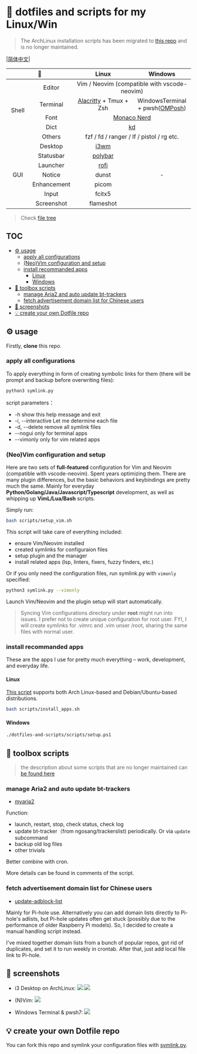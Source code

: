 # 🐝 dotfiles and scripts for my Linux/Win

> The ArchLinux installation scripts has been migrated to [this repo](https://github.com/Karmenzind/arch-installation-scripts) and is no longer maintained.

|[简体中文](./README_CN.md)|

<table>
	<colgroup align="center">
    <col width="50" align="center"></col>
    <col width="70" align="center"></col>
    <col width="180" align="center"></col>
    <col width="160" align="center"></col>
	</colgroup>
  <thead>
    <tr>
      <th colspan=2>🎨</th>
      <th>Linux</th>
      <th>Windows</th>
    </tr>
  </thead>
  <tbody>
    <tr>
      <td align="center" rowspan="5" width="50">Shell</td>
      <td align="center" >Editor</td>
      <td align="center" colspan=2>Vim / Neovim (compatible with vscode-neovim)</td>
      <!-- <td align="center">Shell: Vim/Neovim<br>GUI: GVim/Neovide</td> -->
    </tr>
    <tr>
      <td align="center">Terminal</td>
      <td align="center">
        <a href="https://github.com/alacritty/alacritty">Alacritty</a> + Tmux + Zsh
      </td align="center">
      <td align="center">WindowsTerminal + pwsh(<a href="ohmyposh.dev">OMPosh</a>)</td>
    </tr>
    <tr>
      <td align="center" >Font</td>
      <td align="center" colspan="2">
        <a href="https://github.com/Karmenzind/monaco-nerd-fonts">Monaco Nerd</a>
      </td align="center">
    </tr>
    <tr>
      <td align="center" >Dict</td>
      <td align="center" colspan="2"><a href="https://github.com/Karmenzind/kd">kd</a></td>
    </tr>
    <tr>
      <td align="center" >Others</td>
      <td align="center" colspan="2">fzf / fd / ranger / lf / pistol / rg  etc.</td>
    </tr>
    <tr>
      <td align="center" rowspan="7" width="50">GUI</td>
      <td align="center">Desktop</td>
      <td align="center"><a href="https://i3wm.org">i3wm</a></td>
      <td align="center" rowspan="7">-</td>
    </tr>
    <tr>
      <td align="center">Statusbar</td>
      <td align="center"><a href="https://github.com/polybar/polybar">polybar</a></td>
    </tr>
    <tr>
      <td align="center">Launcher</td>
      <td align="center"><a href="https://github.com/davatorium/rofi">rofi</a></td>
    </tr>
    <tr>
      <td align="center">Notice</td>
      <td align="center">dunst</td>
    </tr>
    <tr>
      <td align="center">Enhancement</td>
      <td align="center">picom</td>
    </tr>
    <tr>
      <td align="center">Input</td>
      <td align="center">fcitx5</td>
    </tr>
    <tr>
      <td align="center">Screenshot</td>
      <td align="center">flameshot</td>
    </tr>
  </tbody>
</table>

> Check [file tree](./TREE.md)

## TOC

<!-- vim-markdown-toc GFM -->

* [:gear: usage](#gear-usage)
    * [apply all configurations](#apply-all-configurations)
    * [(Neo)Vim configuration and setup](#neovim-configuration-and-setup)
    * [install recommanded apps](#install-recommanded-apps)
        * [Linux](#linux)
        * [Windows](#windows)
* [:toolbox: toolbox scripts](#toolbox-toolbox-scripts)
    * [manage Aria2 and auto update bt-trackers](#manage-aria2-and-auto-update-bt-trackers)
    * [fetch advertisement domain list for Chinese users](#fetch-advertisement-domain-list-for-chinese-users)
* [:eyes: screenshots](#eyes-screenshots)
* [:bulb: create your own Dotfile repo](#bulb-create-your-own-dotfile-repo)

<!-- vim-markdown-toc -->

## :gear: usage

Firstly, **clone** this repo.

### apply all configurations

To apply everything in form of creating symbolic links for them (there will be prompt and backup before overwriting files):

```bash
python3 symlink.py
```

script parameters：
-  -h                 show this help message and exit
-  -i, --interactive  Let me determine each file
-  -d, --delete       remove all symlink files
-  --nogui            only for terminal apps
-  --vimonly          only for vim related apps

### (Neo)Vim configuration and setup

Here are two sets of **full-featured** configuration for Vim and Neovim (compatible with vscode-neovim). Spent years optimizing them. There are many plugin differences, but the basic behaviors and keybindings are pretty much the same. Mainly for everyday **Python/Golang/Java/Javascript/Typescript** development, as well as whipping up **VimL/Lua/Bash** scripts.

Simply run:

```bash
bash scripts/setup_vim.sh
```

This script will take care of everything included:

- ensure Vim/Neovim installed
- created symlinks for configuraion files
- setup plugin and the manager
- install related apps (lsp, linters, fixers, fuzzy finders, etc.)

Or if you only need the configuration files, run symlink.py with `vimonly` specified:

```bash
python3 symlink.py --vimonly
```

Launch Vim/Neovim and the plugin setup will start automatically.

> Syncing Vim configurations directory under **root** might run into issues. I prefer not to create unique configuration for root user. FYI, I will create symlinks for .vimrc and .vim unser /root, sharing the same files with normal user.

### install recommanded apps

These are the apps I use for pretty much everything – work, development, and everyday life.

#### Linux

[This script](./scripts/install_apps.sh) supports both Arch Linux-based and Debian/Ubuntu-based distributions.

```bash
bash scripts/install_apps.sh
```

#### Windows

```bash
./dotfiles-and-scripts/scripts/setup.ps1
```

## :toolbox: toolbox scripts

> the description about some scripts that are no longer maintained can [be found here](./scripts/deprecated/README.md)

### manage Aria2 and auto update bt-trackers

- [myaria2](./local_bin/myaria2)

Function:

- launch, restart, stop, check status, check log
- update bt-tracker（from ngosang/trackerslist) periodically. Or via `update` subcommand
- backup old log files
- other trivials

Better combine with cron.

More details can be found in comments of the script.

### fetch advertisement domain list for Chinese users

- [update-adblock-list](./scripts/tools/update-adblock-list.sh)

Mainly for Pi-hole use. Alternatively you can add domain lists directly to Pi-hole's adlists, but Pi-hole updates often get stuck (possibly due to the performance of older Raspberry Pi models). So, I decided to create a manual handling script instead.

I've mixed together domain lists from a bunch of popular repos, got rid of duplicates, and set it to run weekly in crontab. After that, just add local file link to Pi-hole.

## :eyes: screenshots

- i3 Desktop on ArchLinux:
    ![](https://raw.githubusercontent.com/Karmenzind/i/master/dotfiles-and-scripts/float.png)
    ![](https://raw.githubusercontent.com/Karmenzind/i/master/dotfiles-and-scripts/desktop.png)

- (N)Vim:
    ![](https://raw.githubusercontent.com/Karmenzind/i/master/dotfiles-and-scripts/vim.png)

- Windows Terminal & pwsh7:
    ![](https://raw.githubusercontent.com/Karmenzind/i/master/dotfiles-and-scripts/winterminal.png)

## :bulb: create your own Dotfile repo

You can fork this repo and symlink your configuration files with [symlink.py](./symlink.py).
